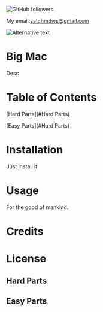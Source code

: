 ![GitHub followers](https://img.shields.io/github/followers/zachmdws?style=social)

My email:zatchmdws@gmail.com

![Alternative text](https://avatars1.githubusercontent.com/u/59651796?v=4)

# Big Mac

Desc



# Table of Contents



[Hard Parts](#Hard Parts)

[Easy Parts](#Hard Parts)

# Installation

Just install it



# Usage

For the good of mankind.



# Credits





# License



## Hard Parts

## Easy Parts